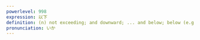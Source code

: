```yaml
---
powerlevel: 998
expression: 以下
definition: (n) not exceeding; and downward; ... and below; below (e.g. standard); under (e.g. a level); the below-mentioned; the following; the rest; (P)
pronunciation: いか
---
```

